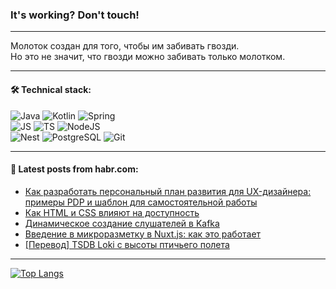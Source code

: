 ### It's working? Don't touch!

---
Молоток создан для того, чтобы им забивать гвозди. <br>
Но это не значит, что гвозди можно забивать только молотком.

---

#### 🛠️ Technical stack:

![Java](https://img.shields.io/badge/Java-informational?logo=Oracle&style=flat&logoColor=white&color=FF4500)
![Kotlin](https://img.shields.io/badge/Kotlin-informational?logo=Kotlin&style=flat&logoColor=white&color=774D97)
![Spring](https://img.shields.io/badge/SpringBoot-informational?logo=SpringBoot&style=flat&logoColor=white&color=6DB33F) <br>
![JS](https://img.shields.io/badge/JS-informational?logo=javaScript&style=flat&logoColor=black&color=F7Df1E)
![TS](https://img.shields.io/badge/TypeScript-informational?logo=typeScript&style=flat&logoColor=black&color=0667A8)
![NodeJS](https://img.shields.io/badge/NodeJS-informational?logo=node.js&style=flat&logoColor=white&color=70A760) <br>
![Nest](https://img.shields.io/badge/NestJS-informational?logo=NestJS&style=flat&logoColor=white&color=E0234E)
![PostgreSQL](https://img.shields.io/badge/PostgreSQL-informational?logo=PostgreSQL&style=flat&logoColor=white&color=DAA520)
![Git](https://img.shields.io/badge/Git-informational?logo=git&style=flat&logoColor=white&color=778899)

___

#### 💬 Latest posts from habr.com:

<!-- BLOG-POST-LIST:START -->
- [Как разработать персональный план развития для UX-дизайнера: примеры PDP и шаблон для самостоятельной работы](https://habr.com/ru/companies/selectel/articles/758336/?utm_source=habrahabr&utm_medium=rss&utm_campaign=758336)
- [Как HTML и CSS влияют на доступность](https://habr.com/ru/companies/ruvds/articles/757490/?utm_source=habrahabr&utm_medium=rss&utm_campaign=757490)
- [Динамическое создание слушателей в Kafka](https://habr.com/ru/articles/758958/?utm_source=habrahabr&utm_medium=rss&utm_campaign=758958)
- [Введение в микроразметку в Nuxt.js: как это работает](https://habr.com/ru/companies/simbirsoft/articles/758926/?utm_source=habrahabr&utm_medium=rss&utm_campaign=758926)
- [[Перевод] TSDB Loki с высоты птичьего полета](https://habr.com/ru/companies/flant/articles/758184/?utm_source=habrahabr&utm_medium=rss&utm_campaign=758184)
<!-- BLOG-POST-LIST:END -->

---
[![Top Langs](https://github-readme-stats-git-master-advtsetting-gmailcom.vercel.app/api/top-langs/?username=zloylis&langs_count=10&hide_title=false&title_color=e6edf3&size_weight=0.5&count_weight=0.5&layout=compact&hide_border=true&theme=dracula)](https://github.com/zloylis)

<!-- ![GitHub stats](https://github-readme-stats-git-master-advtsetting-gmailcom.vercel.app/api?username=zloylis&show_icons=true&hide_border=true&theme=dracula&hide_title=true&include_all_commits=true&count_private=true&hide=contribs&hide_rank=true) -->
